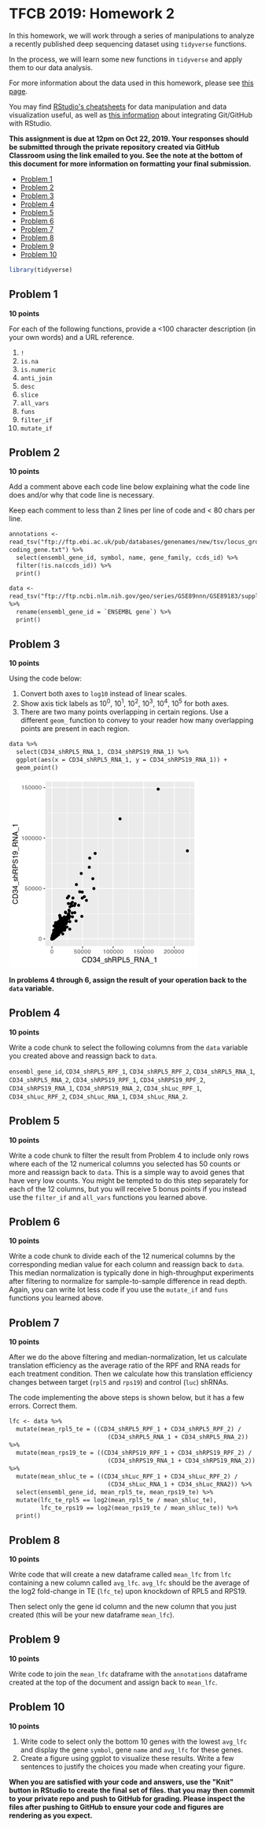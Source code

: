 TFCB 2019: Homework 2
=====================

In this homework, we will work through a series of manipulations to analyze
a recently published deep sequencing dataset using `tidyverse` functions.

In the process, we will learn some new functions in `tidyverse` and apply
them to our data analysis.

For more information about the data used in this homework, please see
[this page](https://www.ncbi.nlm.nih.gov/geo/query/acc.cgi?acc=GSE89183).

You may find [RStudio's cheatsheets](https://rstudio.com/resources/cheatsheets/)
for data manipulation and data visualization useful, as well as
[this information](https://support.rstudio.com/hc/en-us/articles/200532077-Version-Control-with-Git-and-SVN)
about integrating Git/GitHub with RStudio.

**This assignment is due at 12pm on Oct 22, 2019. Your responses should be submitted
through the private repository created via GitHub Classroom using the link emailed to
you. See the note at the bottom of this document for more information on formatting your final submission.**

-   [Problem 1](#problem-1)
-   [Problem 2](#problem-2)
-   [Problem 3](#problem-3)
-   [Problem 4](#problem-4)
-   [Problem 5](#problem-5)
-   [Problem 6](#problem-6)
-   [Problem 7](#problem-7)
-   [Problem 8](#problem-8)
-   [Problem 9](#problem-9)
-   [Problem 10](#problem-10)

``` r
library(tidyverse)
```

## Problem 1

**10 points**

For each of the following functions, provide a <100 character description
(in your own words) and a URL reference.

1. `!`
2. `is.na`
3. `is.numeric`
4. `anti_join`
5. `desc`
6. `slice`
7. `all_vars`
8. `funs`
9. `filter_if`
10. `mutate_if`

## Problem 2

**10 points**

Add a comment above each code line below explaining what the code line does and/or why
that code line is necessary.

Keep each comment to less than 2 lines per line of code and < 80 chars per line.

```{r}
annotations <- read_tsv("ftp://ftp.ebi.ac.uk/pub/databases/genenames/new/tsv/locus_groups/protein-coding_gene.txt") %>%
  select(ensembl_gene_id, symbol, name, gene_family, ccds_id) %>%
  filter(!is.na(ccds_id)) %>%
  print()
```

```{r}
data <- read_tsv("ftp://ftp.ncbi.nlm.nih.gov/geo/series/GSE89nnn/GSE89183/suppl/GSE89183_Counts.txt.gz") %>%
  rename(ensembl_gene_id = `ENSEMBL gene`) %>%
  print()
```

## Problem 3

**10 points**

Using the code below:

1. Convert both axes to `log10` instead of linear scales.
2. Show axis tick labels as 10<sup>0</sup>, 10<sup>1</sup>, 10<sup>2</sup>, 10<sup>3</sup>, 10<sup>4</sup>, 10<sup>5</sup> for both axes.
3. There are two many points overlapping in certain regions. Use a different
`geom_` function to convey to your reader how many overlapping points are present
in each region.

```{r, fig.width=4, fig.height=4}
data %>%
  select(CD34_shRPL5_RNA_1, CD34_shRPS19_RNA_1) %>%
  ggplot(aes(x = CD34_shRPL5_RNA_1, y = CD34_shRPS19_RNA_1)) +
  geom_point()
```
![](README_files/figure-markdown_github/unnamed-chunk-4-1.png)

**In problems 4 through 6, assign the result of your operation back to the `data`
variable.**

## Problem 4

**10 points**

Write a code chunk to select the following columns
from the `data` variable you created above
and reassign back to `data`.

`ensembl_gene_id`,
`CD34_shRPL5_RPF_1`, `CD34_shRPL5_RPF_2`, `CD34_shRPL5_RNA_1`, `CD34_shRPL5_RNA_2`,
`CD34_shRPS19_RPF_1`, `CD34_shRPS19_RPF_2`, `CD34_shRPS19_RNA_1`, `CD34_shRPS19_RNA_2`,
`CD34_shLuc_RPF_1`, `CD34_shLuc_RPF_2`, `CD34_shLuc_RNA_1`, `CD34_shLuc_RNA_2`.

## Problem 5

**10 points**

Write a code chunk to filter the result from Problem 4 to include
only rows where each of the 12 numerical columns
you selected has 50 counts or more  and reassign back to `data`.
This is a simple way to avoid genes that have
very low counts. You might be tempted to do this step separately for
each of the 12 columns, but
you will receive 5 bonus points if you instead use the `filter_if`
and `all_vars` functions you learned above.

## Problem 6

**10 points**

Write a code chunk to divide each of the 12 numerical columns by the
corresponding median value for each column
and reassign back to `data`. This median normalization is typically done in
high-throughput experiments after filtering
to normalize for sample-to-sample difference in read depth.
Again, you can write lot less code if you use the `mutate_if` and `funs` functions
you learned above.

## Problem 7

**10 points**

After we do the above filtering and median-normalization, let us calculate
translation efficiency as the average ratio of the RPF and RNA reads for each
treatment condition. Then we calculate how this translation efficiency changes
between target (`rpl5` and `rps19`) and control (`luc`) shRNAs.

The code implementing the above steps is shown below, but it has a few
errors. Correct them.

```{r}
lfc <- data %>%
  mutate(mean_rpl5_te = ((CD34_shRPL5_RPF_1 + CD34_shRPL5_RPF_2) /
                            (CD34_shRPL5_RNA_1 + CD34_shRPL5_RNA_2)) %>%
  mutate(mean_rps19_te = ((CD34_shRPS19_RPF_1 + CD34_shRPS19_RPF_2) /
                            (CD34_shRPS19_RNA_1 + CD34_shRPS19_RNA_2)) %>%
  mutate(mean_shluc_te = ((CD34_shLuc_RPF_1 + CD34_shLuc_RPF_2) /
                            (CD34_shLuc_RNA_1 + CD34_shLuc_RNA2)) %>%
  select(ensembl_gene_id, mean_rpl5_te, mean_rps19_te) %>%
  mutate(lfc_te_rpl5 == log2(mean_rpl5_te / mean_shluc_te),
         lfc_te_rps19 == log2(mean_rps19_te / mean_shluc_te)) %>%
  print()
```

## Problem 8

**10 points**

Write code that will create a new dataframe called `mean_lfc` from `lfc`
containing a new column called `avg_lfc`.
`avg_lfc` should be the average of the log2 fold-change in TE (`lfc_te`) upon
knockdown of RPL5 and RPS19.

Then select only the gene id column and the new column that you just created
(this will be your new dataframe `mean_lfc`).

## Problem 9

**10 points**

Write code to join the `mean_lfc` dataframe with the `annotations` dataframe created
at the top of the document and assign back to `mean_lfc`.

## Problem 10

**10 points**

1. Write code to select only the bottom 10 genes with the
lowest `avg_lfc` and display the
gene `symbol`, gene `name` and `avg_lfc` for these genes.
2. Create a figure using ggplot to visualize these results.
Write a few sentences to justify the choices you made when creating your figure.

**When you are satisfied with your code and answers,
use the "Knit" button in RStudio to create the final set of files.
that you may then commit to your private repo and push to GitHub for grading.
Please inspect the files after pushing to GitHub to ensure
your code and figures are rendering as you expect.**
